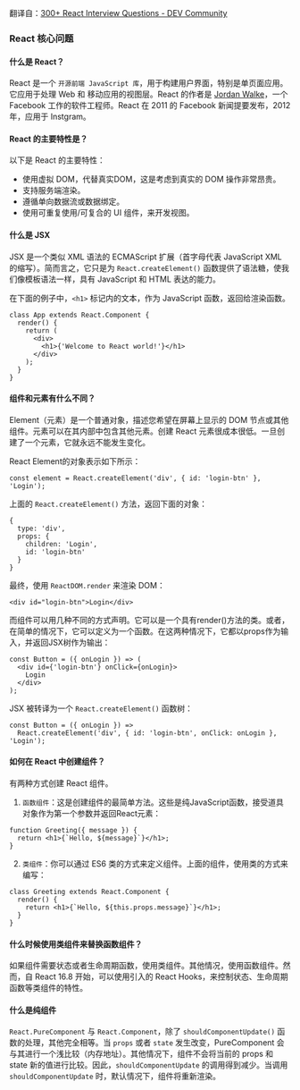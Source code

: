 翻译自：[300+ React Interview Questions - DEV Community](https://dev.to/sakhnyuk/300-react-interview-questions-2ko4)



### React 核心问题



#### 什么是 React？



React 是一个 `开源前端 JavaScript 库`，用于构建用户界面，特别是单页面应用。它应用于处理 Web 和 移动应用的视图层。React 的作者是 [Jordan Walke](https://github.com/jordwalke)，一个 Facebook 工作的软件工程师。React 在 2011 的 Facebook 新闻提要发布，2012 年，应用于 Instgram。



#### React 的主要特性是？



以下是 React 的主要特性：



- 使用虚拟 DOM，代替真实DOM，这是考虑到真实的 DOM 操作非常昂贵。
- 支持服务端渲染。
- 遵循单向数据流或数据绑定。
- 使用可重复使用/可复合的 UI 组件，来开发视图。



#### 什么是 JSX



JSX 是一个类似 XML 语法的 ECMAScript 扩展（首字母代表 JavaScript XML 的缩写）。简而言之，它只是为 `React.createElement()` 函数提供了语法糖，使我们像模板语法一样，具有 JavaScript 和 HTML 表达的能力。



在下面的例子中，`<h1>` 标记内的文本，作为 JavaScript 函数，返回给渲染函数。



```
class App extends React.Component {
  render() {
    return (
      <div>
        <h1>{'Welcome to React world!'}</h1>
      </div>
    );
  }
}
```



#### 组件和元素有什么不同？



Element（元素）是一个普通对象，描述您希望在屏幕上显示的 DOM 节点或其他组件。元素可以在其内部中包含其他元素。创建 React 元素很成本很低。一旦创建了一个元素，它就永远不能发生变化。



React Element的对象表示如下所示：



```
const element = React.createElement('div', { id: 'login-btn' }, 'Login');
```



上面的 `React.createElement()` 方法，返回下面的对象：



```
{
  type: 'div',
  props: {
    children: 'Login',
    id: 'login-btn'
  }
}
```



最终，使用 `ReactDOM.render` 来渲染 DOM：



```
<div id="login-btn">Login</div>
```



而组件可以用几种不同的方式声明。它可以是一个具有render()方法的类。或者，在简单的情况下，它可以定义为一个函数。在这两种情况下，它都以props作为输入，并返回JSX树作为输出：



```
const Button = ({ onLogin }) => (
  <div id={'login-btn'} onClick={onLogin}>
    Login
  </div>
);
```



JSX 被转译为一个 `React.createElement()` 函数树：



```
const Button = ({ onLogin }) =>
  React.createElement('div', { id: 'login-btn', onClick: onLogin }, 'Login');
```



#### 如何在 React 中创建组件？



有两种方式创建 React 组件。



1. `函数组件`：这是创建组件的最简单方法。这些是纯JavaScript函数，接受道具对象作为第一个参数并返回React元素：

```
function Greeting({ message }) {
  return <h1>{`Hello, ${message}`}</h1>;
}
```



2. `类组件`：你可以通过 ES6 类的方式来定义组件。上面的组件，使用类的方式来编写：



```
class Greeting extends React.Component {
  render() {
    return <h1>{`Hello, ${this.props.message}`}</h1>;
  }
}
```



#### 什么时候使用类组件来替换函数组件？



如果组件需要状态或者生命周期函数，使用类组件。其他情况，使用函数组件。然而，自 React 16.8 开始，可以使用引入的 React Hooks，来控制状态、生命周期函数等类组件的特性。



#### 什么是纯组件



`React.PureComponent` 与 `React.Component`，除了 `shouldComponentUpdate()` 函数的处理，其他完全相等。当 `props` 或者 `state` 发生改变，PureComponent 会与其进行一个浅比较（内存地址）。其他情况下，组件不会将当前的 props 和 state 新的值进行比较。因此，`shouldComponentUpdate` 的调用得到减少。当调用 `shouldComponentUpdate` 时，默认情况下，组件将重新渲染。



